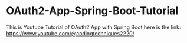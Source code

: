 # OAuth2-App-Spring-Boot-Tutorial
This is Youtube Tutorial of OAuth2 App with Spring Boot here is the link: https://www.youtube.com/@codingtechniques2220/
